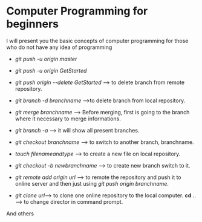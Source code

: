 <!--
author:   Your Name

email:    your@mail.org

version:  0.0.1

language: en

narrator: US English Female

translation: Français translations/French.md
import: https://raw.githubusercontent.com/liaTemplates/algebrite/master/README.md

import: https://raw.githubusercontent.com/liaTemplates/rextester/master/README.md
-->
# Computer Programming for beginners

I will present you the basic concepts of computer programming for those who do not have any idea of programming

+ _git push -u origin master_

+ _git push -u origin GetStarted_

+ _git push origin --delete GetStarted_ --> to delete branch from remote repository.

+ _git branch -d branchname_ -->to delete branch from local repository.

+ _git merge branchname_ --> Before merging, first is going to the branch where it necessary to merge informations.

+ _git branch -a_ --> it will show all present branches.

+ _git checkout branchname_ --> to switch to another branch, branchname.

+ _touch filenameandtype_ --> to create a new file on local repository.

+ _git checkout -b newbranchname_ --> to create new branch switch to it.

+ _git remote add origin url_ --> to remote the repository and push it to online server and then just using _git push origin branchname_.

+ _git clone url_--> to clone one online repository to the local computer. **cd** .. --> to change director in command prompt.

And others
